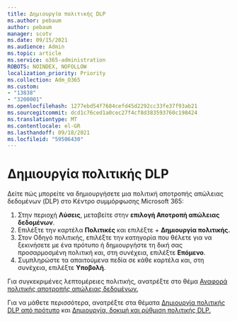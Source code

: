 ```yaml
---
title: Δημιουργία πολιτικής DLP
ms.author: pebaum
author: pebaum
manager: scotv
ms.date: 09/15/2021
ms.audience: Admin
ms.topic: article
ms.service: o365-administration
ROBOTS: NOINDEX, NOFOLLOW
localization_priority: Priority
ms.collection: Adm_O365
ms.custom:
- "13838"
- "3200001"
ms.openlocfilehash: 1277ebd54f7684cefd45d2292cc33fe37f93ab21
ms.sourcegitcommit: dcd1c76ced1a0cec27f4cf8d383593760c198424
ms.translationtype: MT
ms.contentlocale: el-GR
ms.lasthandoff: 09/18/2021
ms.locfileid: "59506430"
---
```

# <a name="create-dlp-policy"></a>Δημιουργία πολιτικής DLP

Δείτε πώς μπορείτε να δημιουργήσετε μια πολιτική αποτροπής απώλειας δεδομένων (DLP) στο Κέντρο συμμόρφωσης Microsoft 365:

1. Στην περιοχή **Λύσεις**, μεταβείτε στην **επιλογή Αποτροπή απώλειας δεδομένων**.
1. Επιλέξτε την καρτέλα **Πολιτικές** και επιλέξτε + **Δημιουργία πολιτικής.**   
1. Στον Οδηγό πολιτικής, επιλέξτε την κατηγορία που θέλετε για να ξεκινήσετε με ένα πρότυπο ή δημιουργήστε τη δική σας προσαρμοσμένη πολιτική και, στη συνέχεια, επιλέξτε **Επόμενο**.
1. Συμπληρώστε τα απαιτούμενα πεδία σε κάθε καρτέλα και, στη συνέχεια, επιλέξτε **Υποβολή**.

Για συγκεκριμένες λεπτομέρειες πολιτικής, ανατρέξτε στο θέμα [Αναφορά πολιτικής αποτροπής απώλειας δεδομένων.](https://docs.microsoft.com/microsoft-365/compliance/dlp-policy-reference)

Για να μάθετε περισσότερα, ανατρέξτε στα θέματα [Δημιουργία πολιτικής DLP από πρότυπο](https://docs.microsoft.com/microsoft-365/compliance/create-a-dlp-policy-from-a-template) και [Δημιουργία, δοκιμή και ρύθμιση πολιτικής DLP.](https://docs.microsoft.com/microsoft-365/compliance/create-test-tune-dlp-policy)